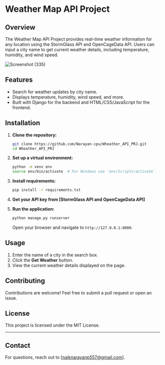 

# Weather Map API Project


## Overview

The Weather Map API Project provides real-time weather information for any location using the StormGlass API and OpenCageData API. Users can input a city name to get current weather details, including temperature, humidity, and wind speed.


![Screenshot (335)](https://github.com/user-attachments/assets/5af8504b-67d4-4c27-aab8-cd716995b939)

## Features

- Search for weather updates by city name.
- Displays temperature, humidity, wind speed, and more.
- Built with Django for the backend and HTML/CSS/JavaScript for the frontend.

## Installation

1. **Clone the repository:**
   ```bash
   git clone https://github.com/Narayan-cpu/Wheather_API_PRJ.git
   cd Wheather_API_PRJ
   ```

2. **Set up a virtual environment:**
   ```bash
   python -m venv env
   source env/bin/activate  # For Windows use `env\Scripts\activate`
   ```

3. **Install requirements:**
   ```bash
   pip install -r requirements.txt
   ```

4. **Get your API key from [StormGlass API and OpenCageData API]**

5. **Run the application:**
   ```bash
   python manage.py runserver
   ```
   Open your browser and navigate to `http://127.0.0.1:8000`.

## Usage

1. Enter the name of a city in the search box.
2. Click the **Get Weather** button.
3. View the current weather details displayed on the page.

## Contributing

Contributions are welcome! Feel free to submit a pull request or open an issue.

## License

This project is licensed under the MIT License.

---

## Contact

For questions, reach out to [naiknarayanp557@gmail.com].
```

